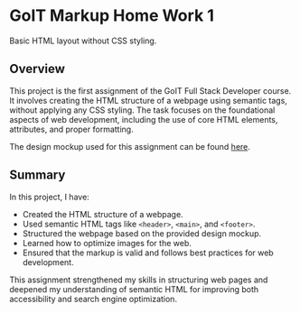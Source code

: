 # GoIT Markup Home Work 1

Basic HTML layout without CSS styling.

## Overview
This project is the first assignment of the GoIT Full Stack Developer course. It involves creating the HTML structure of a webpage using semantic tags, without applying any CSS styling. The task focuses on the foundational aspects of web development, including the use of core HTML elements, attributes, and proper formatting.

The design mockup used for this assignment can be found [here](https://www.figma.com/file/wuEpGhwCepGCOUw7mZFRac/Web-Studio-(Version-5.0)?type=design&node-id=0-1&mode=design&t=HqslgV0OjDOknzIj-0).

## Summary
In this project, I have:
- Created the HTML structure of a webpage.
- Used semantic HTML tags like `<header>`, `<main>`, and `<footer>`.
- Structured the webpage based on the provided design mockup.
- Learned how to optimize images for the web.
- Ensured that the markup is valid and follows best practices for web development.

This assignment strengthened my skills in structuring web pages and deepened my understanding of semantic HTML for improving both accessibility and search engine optimization.

